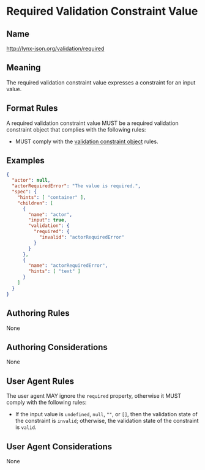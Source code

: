 # Required Validation Constraint Value

## Name

http://lynx-json.org/validation/required

## Meaning

The required validation constraint value expresses a constraint for an input value.

## Format Rules

A required validation constraint value MUST be a required validation constraint object that complies with the following rules:

- MUST comply with the [validation constraint object](#validation-constraint-object) rules.

## Examples

```json
{
  "actor": null,
  "actorRequiredError": "The value is required.",
  "spec": {
    "hints": [ "container" ],
    "children": [
      {
        "name": "actor",
        "input": true,
        "validation": {
          "required": {
            "invalid": "actorRequiredError"
          }
        }
      },
      {
        "name": "actorRequiredError",
        "hints": [ "text" ]
      }
    ]
  }
}
```

## Authoring Rules

None

## Authoring Considerations

None

## User Agent Rules

The user agent MAY ignore the `required` property, otherwise it MUST comply with the following rules:

- If the input value is `undefined`, `null`, `""`, or `[]`, then the validation state of the constraint is `invalid`; otherwise, the validation state of the constraint is `valid`.

## User Agent Considerations

None
